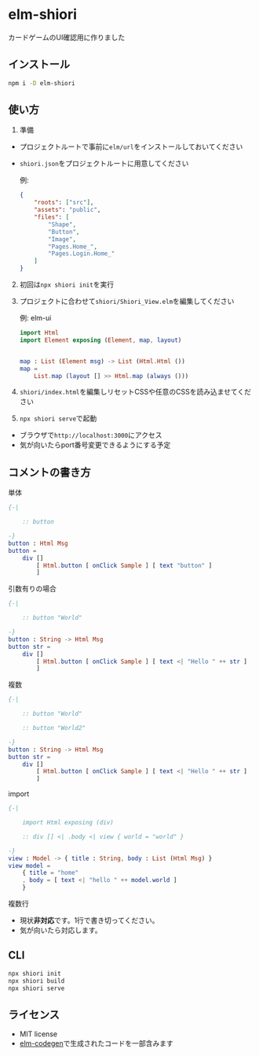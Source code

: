 # elm-shiori

カードゲームのUI確認用に作りました

## インストール

```sh
npm i -D elm-shiori
```

## 使い方

1. 準備
- プロジェクトルートで事前に`elm/url`をインストールしておいてください
- `shiori.json`をプロジェクトルートに用意してください

    例:

    ```json
    {
        "roots": ["src"],
        "assets": "public",
        "files": [
            "Shape",
            "Button",
            "Image",
            "Pages.Home_",
            "Pages.Login.Home_"
        ]
    }
    ```

2. 初回は`npx shiori init`を実行

3. プロジェクトに合わせて`shiori/Shiori_View.elm`を編集してください

    例: elm-ui

    ```elm
    import Html
    import Element exposing (Element, map, layout)


    map : List (Element msg) -> List (Html.Html ())
    map =
        List.map (layout [] >> Html.map (always ()))
    ```
4. `shiori/index.html`を編集しリセットCSSや任意のCSSを読み込ませてください

5. `npx shiori serve`で起動
- ブラウザで`http://localhost:3000`にアクセス
- 気が向いたらport番号変更できるようにする予定

## コメントの書き方

単体

```elm
{-|

    :: button

-}
button : Html Msg
button =
    div []
        [ Html.button [ onClick Sample ] [ text "button" ]
        ]
```

引数有りの場合

```elm
{-|

    :: button "World"

-}
button : String -> Html Msg
button str =
    div []
        [ Html.button [ onClick Sample ] [ text <| "Hello " ++ str ]
        ]
```

複数

```elm
{-|

    :: button "World"

    :: button "World2"

-}
button : String -> Html Msg
button str =
    div []
        [ Html.button [ onClick Sample ] [ text <| "Hello " ++ str ]
        ]
```

import

```elm
{-|

    import Html exposing (div)

    :: div [] <| .body <| view { world = "world" }

-}
view : Model -> { title : String, body : List (Html Msg) }
view model =
    { title = "home"
    , body = [ text <| "hello " ++ model.world ]
    }

```

複数行
- 現状**非対応**です。1行で書き切ってください。
- 気が向いたら対応します。

## CLI

```sh
npx shiori init
npx shiori build
npx shiori serve
```

## ライセンス

- MIT license
- [elm-codegen](https://github.com/mdgriffith/elm-codegen)で生成されたコードを一部含みます